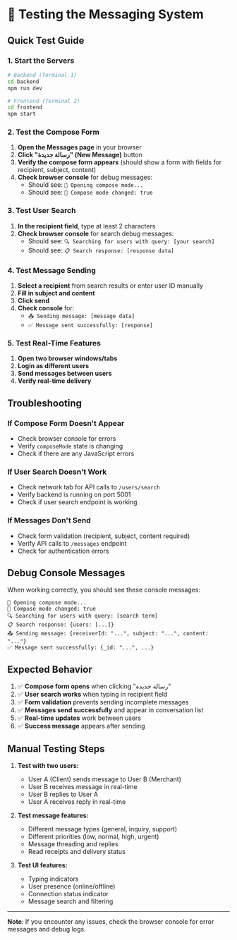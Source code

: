 # 🧪 Testing the Messaging System

## Quick Test Guide

### 1. Start the Servers
```bash
# Backend (Terminal 1)
cd backend
npm run dev

# Frontend (Terminal 2) 
cd frontend
npm start
```

### 2. Test the Compose Form

1. **Open the Messages page** in your browser
2. **Click "رسالة جديدة" (New Message)** button
3. **Verify the compose form appears** (should show a form with fields for recipient, subject, content)
4. **Check browser console** for debug messages:
   - Should see: `📝 Opening compose mode...`
   - Should see: `📝 Compose mode changed: true`

### 3. Test User Search

1. **In the recipient field**, type at least 2 characters
2. **Check browser console** for search debug messages:
   - Should see: `🔍 Searching for users with query: [your search]`
   - Should see: `📋 Search response: [response data]`

### 4. Test Message Sending

1. **Select a recipient** from search results or enter user ID manually
2. **Fill in subject and content**
3. **Click send**
4. **Check console** for:
   - `📤 Sending message: [message data]`
   - `✅ Message sent successfully: [response]`

### 5. Test Real-Time Features

1. **Open two browser windows/tabs**
2. **Login as different users**
3. **Send messages between users**
4. **Verify real-time delivery**

## Troubleshooting

### If Compose Form Doesn't Appear
- Check browser console for errors
- Verify `composeMode` state is changing
- Check if there are any JavaScript errors

### If User Search Doesn't Work
- Check network tab for API calls to `/users/search`
- Verify backend is running on port 5001
- Check if user search endpoint is working

### If Messages Don't Send
- Check form validation (recipient, subject, content required)
- Verify API calls to `/messages` endpoint
- Check for authentication errors

## Debug Console Messages

When working correctly, you should see these console messages:

```
📝 Opening compose mode...
📝 Compose mode changed: true
🔍 Searching for users with query: [search term]
📋 Search response: {users: [...]}
📤 Sending message: {receiverId: "...", subject: "...", content: "..."}
✅ Message sent successfully: {_id: "...", ...}
```

## Expected Behavior

1. ✅ **Compose form opens** when clicking "رسالة جديدة"
2. ✅ **User search works** when typing in recipient field
3. ✅ **Form validation** prevents sending incomplete messages
4. ✅ **Messages send successfully** and appear in conversation list
5. ✅ **Real-time updates** work between users
6. ✅ **Success message** appears after sending

## Manual Testing Steps

1. **Test with two users:**
   - User A (Client) sends message to User B (Merchant)
   - User B receives message in real-time
   - User B replies to User A
   - User A receives reply in real-time

2. **Test message features:**
   - Different message types (general, inquiry, support)
   - Different priorities (low, normal, high, urgent)
   - Message threading and replies
   - Read receipts and delivery status

3. **Test UI features:**
   - Typing indicators
   - User presence (online/offline)
   - Connection status indicator
   - Message search and filtering

---

**Note**: If you encounter any issues, check the browser console for error messages and debug logs.



